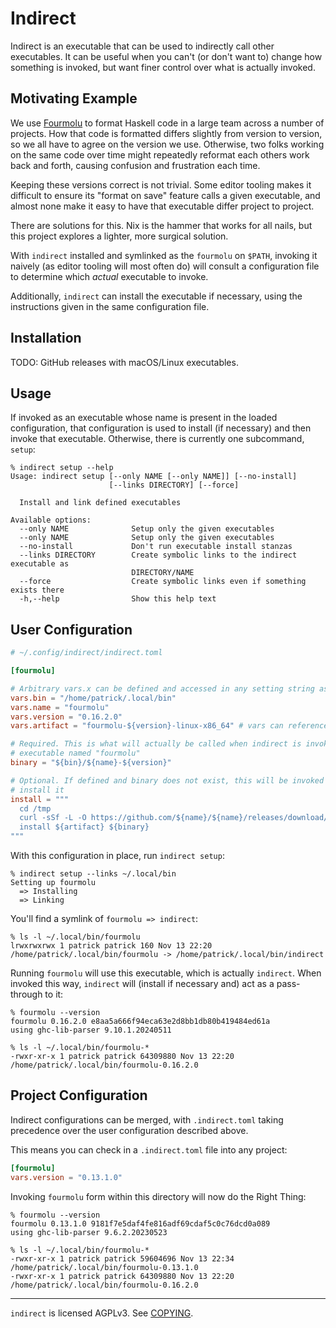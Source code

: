 # Indirect

Indirect is an executable that can be used to indirectly call other executables.
It can be useful when you can't (or don't want to) change how something is
invoked, but want finer control over what is actually invoked.

## Motivating Example

We use [Fourmolu][] to format Haskell code in a large team across a number of
projects. How that code is formatted differs slightly from version to version,
so we all have to agree on the version we use. Otherwise, two folks working on
the same code over time might repeatedly reformat each others work back and
forth, causing confusion and frustration each time.

[fourmolu]: #todo

Keeping these versions correct is not trivial. Some editor tooling makes it
difficult to ensure its "format on save" feature calls a given executable, and
almost none make it easy to have that executable differ project to project.

There are solutions for this. Nix is the hammer that works for all nails, but
this project explores a lighter, more surgical solution.

With `indirect` installed and symlinked as the `fourmolu` on `$PATH`, invoking
it naively (as editor tooling will most often do) will consult a configuration
file to determine which _actual_ executable to invoke.

Additionally, `indirect` can install the executable if necessary, using the
instructions given in the same configuration file.

## Installation

TODO: GitHub releases with macOS/Linux executables.

## Usage

If invoked as an executable whose name is present in the loaded configuration,
that configuration is used to install (if necessary) and then invoke that
executable. Otherwise, there is currently one subcommand, `setup`:

```console
% indirect setup --help
Usage: indirect setup [--only NAME [--only NAME]] [--no-install] 
                      [--links DIRECTORY] [--force]

  Install and link defined executables

Available options:
  --only NAME              Setup only the given executables
  --only NAME              Setup only the given executables
  --no-install             Don't run executable install stanzas
  --links DIRECTORY        Create symbolic links to the indirect executable as
                           DIRECTORY/NAME
  --force                  Create symbolic links even if something exists there
  -h,--help                Show this help text
```

## User Configuration

```toml
# ~/.config/indirect/indirect.toml

[fourmolu]

# Arbitrary vars.x can be defined and accessed in any setting string as ${x}
vars.bin = "/home/patrick/.local/bin"
vars.name = "fourmolu"
vars.version = "0.16.2.0"
vars.artifact = "fourmolu-${version}-linux-x86_64" # vars can reference other vars

# Required. This is what will actually be called when indirect is invoked as an
# executable named "fourmolu"
binary = "${bin}/${name}-${version}"

# Optional. If defined and binary does not exist, this will be invoked to
# install it
install = """
  cd /tmp
  curl -sSf -L -O https://github.com/${name}/${name}/releases/download/v${version}/${artifact}
  install ${artifact} ${binary}
"""
```

With this configuration in place, run `indirect setup`:

```console
% indirect setup --links ~/.local/bin
Setting up fourmolu
  => Installing
  => Linking
```

You'll find a symlink of `fourmolu => indirect`:

```console
% ls -l ~/.local/bin/fourmolu
lrwxrwxrwx 1 patrick patrick 160 Nov 13 22:20 /home/patrick/.local/bin/fourmolu -> /home/patrick/.local/bin/indirect
```

Running `fourmolu` will use this executable, which is actually `indirect`. When
invoked this way, `indirect` will (install if necessary and) act as a
pass-through to it:

```console
% fourmolu --version
fourmolu 0.16.2.0 e8aa5a666f94eca63e2d8bb1db80b419484ed61a
using ghc-lib-parser 9.10.1.20240511
```

```console
% ls -l ~/.local/bin/fourmolu-*
-rwxr-xr-x 1 patrick patrick 64309880 Nov 13 22:20 /home/patrick/.local/bin/fourmolu-0.16.2.0
```

## Project Configuration

Indirect configurations can be merged, with `.indirect.toml` taking precedence
over the user configuration described above.

This means you can check in a `.indirect.toml` file into any project:

```toml
[fourmolu]
vars.version = "0.13.1.0"
```

Invoking `fourmolu` form within this directory will now do the Right Thing:

```console
% fourmolu --version
fourmolu 0.13.1.0 9181f7e5daf4fe816adf69cdaf5c0c76dcd0a089
using ghc-lib-parser 9.6.2.20230523
```

```console
% ls -l ~/.local/bin/fourmolu-*
-rwxr-xr-x 1 patrick patrick 59604696 Nov 13 22:34 /home/patrick/.local/bin/fourmolu-0.13.1.0
-rwxr-xr-x 1 patrick patrick 64309880 Nov 13 22:20 /home/patrick/.local/bin/fourmolu-0.16.2.0
```

---

`indirect` is licensed AGPLv3. See [COPYING](./COPYING).
